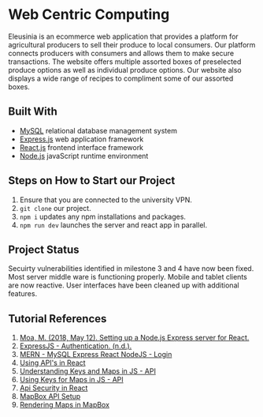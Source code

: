# Web Centric Computing

Eleusinia is an ecommerce web application that provides a platform for agricultural producers to sell their produce to local consumers. Our platform connects producers with consumers and allows them to make secure transactions. The website offers multiple assorted boxes of preselected produce options as well as individual produce options. Our website also displays a wide range of recipes to compliment some of our assorted boxes. 


## Built With

* [MySQL](https://www.mysql.com) relational database management system
* [Express.js](https://expressjs.com) web application framework
* [React.js](https://reactjs.org/) frontend interface framework
* [Node.js](https://nodejs.org/en/) javaScript runtime environment


## Steps on How to Start our Project

1. Ensure that you are connected to the university VPN.
2. `git clone` our project.
3. `npm i` updates any npm installations and packages.
4. `npm run dev` launches the server and react app in parallel.


## Project Status

Secuirty vulnerabilities identified in milestone 3 and 4 have now been fixed.
Most server middle ware is functioning properly. 
Mobile and tablet clients are now reactive.
User interfaces have been cleaned up with additional features.


## Tutorial References

1. [Moa, M. (2018, May 12). Setting up a Node.js Express server for React.](https://medium.com/@maison.moa/setting-up-an-express-backend-server-for-create-react-app-bc7620b20a61)
2. [ExpressJS - Authentication. (n.d.).](https://www.tutorialspoint.com/expressjs/expressjs_authentication.htm)
3. [MERN - MySQL Express React NodeJS - Login](https://www.youtube.com/watch?v=a1hhL9z-fbU)
4. [Using API's in React](https://www.youtube.com/watch?v=PbJt7-a2274)
5. [Understanding Keys and Maps in JS - API](https://stackoverflow.com/questions/28329382/understanding-unique-keys-for-array-children-in-react-js)
6. [Using Keys for Maps in JS - API](https://sentry.io/answers/defining-proper-key-in-props/)
7. [Api Security in React](https://medium.com/better-programming/how-to-hide-your-api-keys-c2b952bc07e6)
8. [MapBox API Setup](https://docs.mapbox.com/help/tutorials/add-points-pt-3/)
9. [Rendering Maps in MapBox](https://docs.mapbox.com/help/tutorials/use-mapbox-gl-js-with-react/#render-the-map)




 
